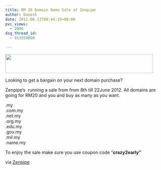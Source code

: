 ```yaml
---
title: RM 20 Domain Name Sale at Zenpipe
author: Danesh
date: 2012-06-12T08:44:19+00:00
pvc_views:
  - 2006
dsq_thread_id:
  - 913350060

---
```

<img loading="lazy" class="alignnone" title="ZenPipe" src="http://www.zenpipe.com/sites/default/files/domaincrazy2.gif" alt="" width="468" height="60" />

Looking to get a bargain on your next domain purchase?

Zenpipe&#8217;s  running a sale from from 8th till 22June 2012. All domains are going for RM20 and you and buy as many as you want.

.my  
.com.my  
.net.my  
.org.my  
.edu.my  
.gov.my  
.mil.my  
.name.my

To enjoy the sale make sure you use coupon code &#8220;**crazy2early&#8221;**

via [Zenpipe][1]

 [1]: http://www.zenpipe.com/content/domain-crazy-sales-ii